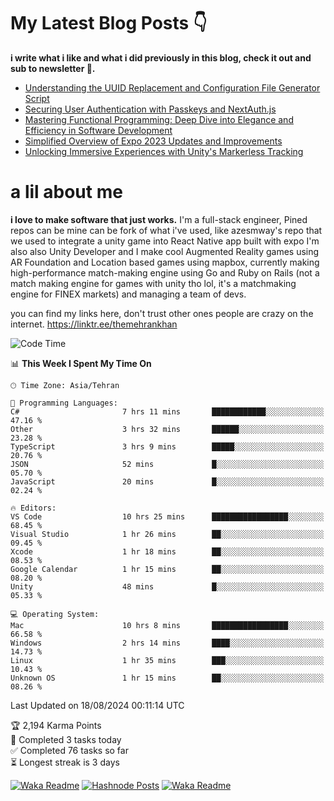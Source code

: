 # My Latest Blog Posts 👇
**i write what i like and what i did previously in this blog, check it out and sub to newsletter 🫡.**

<!-- HASHNODE_BLOG:START -->
- [Understanding the UUID Replacement and Configuration File Generator Script](https://themehrankhan.hashnode.dev/understanding-the-uuid-replacement-and-configuration-file-generator-script)
- [Securing User Authentication with Passkeys and NextAuth.js](https://themehrankhan.hashnode.dev/securing-user-authentication-with-passkeys-and-nextauthjs)
- [Mastering Functional Programming: Deep Dive into Elegance and Efficiency in Software Development](https://themehrankhan.hashnode.dev/mastering-functional-programming-deep-dive-into-elegance-and-efficiency-in-software-development)
- [Simplified Overview of Expo 2023 Updates and Improvements](https://themehrankhan.hashnode.dev/expo-2023-updates-and-features-summary)
- [Unlocking Immersive Experiences with Unity's Markerless Tracking](https://themehrankhan.hashnode.dev/unlocking-immersive-experiences-with-unitys-markerless-tracking)

<!-- HASHNODE_BLOG:END -->

# a lil about me
**i love to make  software that just works.**
I'm a full-stack engineer, Pined repos can be mine can be fork of what i've used, like azesmway's repo that we used to integrate a unity game into React Native app built with expo I'm also also Unity Developer and I make cool Augmented Reality games using AR Foundation and Location based games using mapbox, currently making high-performance match-making engine using Go and Ruby on Rails (not a match making engine for games with unity tho lol, it's a matchmaking engine for FINEX markets) and managing a team of devs.

you can find my links here, don't trust other ones people are crazy on the internet.
https://linktr.ee/themehrankhan

<!--START_SECTION:waka-->
![Code Time](http://img.shields.io/badge/Code%20Time-593%20hrs%2022%20mins-blue)

📊 **This Week I Spent My Time On** 

```text
🕑︎ Time Zone: Asia/Tehran

💬 Programming Languages: 
C#                       7 hrs 11 mins       ████████████░░░░░░░░░░░░░   47.16 % 
Other                    3 hrs 32 mins       ██████░░░░░░░░░░░░░░░░░░░   23.28 % 
TypeScript               3 hrs 9 mins        █████░░░░░░░░░░░░░░░░░░░░   20.76 % 
JSON                     52 mins             █░░░░░░░░░░░░░░░░░░░░░░░░   05.70 % 
JavaScript               20 mins             █░░░░░░░░░░░░░░░░░░░░░░░░   02.24 % 

🔥 Editors: 
VS Code                  10 hrs 25 mins      █████████████████░░░░░░░░   68.45 % 
Visual Studio            1 hr 26 mins        ██░░░░░░░░░░░░░░░░░░░░░░░   09.45 % 
Xcode                    1 hr 18 mins        ██░░░░░░░░░░░░░░░░░░░░░░░   08.53 % 
Google Calendar          1 hr 15 mins        ██░░░░░░░░░░░░░░░░░░░░░░░   08.20 % 
Unity                    48 mins             █░░░░░░░░░░░░░░░░░░░░░░░░   05.33 % 

💻 Operating System: 
Mac                      10 hrs 8 mins       █████████████████░░░░░░░░   66.58 % 
Windows                  2 hrs 14 mins       ████░░░░░░░░░░░░░░░░░░░░░   14.73 % 
Linux                    1 hr 35 mins        ███░░░░░░░░░░░░░░░░░░░░░░   10.43 % 
Unknown OS               1 hr 15 mins        ██░░░░░░░░░░░░░░░░░░░░░░░   08.26 % 
```


 Last Updated on 18/08/2024 00:11:14 UTC
<!--END_SECTION:waka-->

<!-- TODO-IST:START -->
🏆  2,194 Karma Points           
🌸  Completed 3 tasks today           
✅  Completed 76 tasks so far           
⏳  Longest streak is 3 days
<!-- TODO-IST:END -->

[![Waka Readme](https://github.com/TheMehranKhan/themehrankhan/actions/workflows/main.yml/badge.svg)](https://github.com/TheMehranKhan/themehrankhan/actions/workflows/main.yml)
[![Hashnode Posts](https://github.com/TheMehranKhan/themehrankhan/actions/workflows/hashnode.yml/badge.svg)](https://github.com/TheMehranKhan/themehrankhan/actions/workflows/hashnode.yml)
[![Waka Readme](https://github.com/TheMehranKhan/themehrankhan/actions/workflows/waka.yml/badge.svg)](https://github.com/TheMehranKhan/themehrankhan/actions/workflows/waka.yml)
